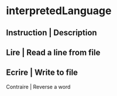 # interpretedLanguage
Instruction          |              Description                     
-----------------------------------------------------------
Lire                 |              Read a line from file
-----------------------------------------------------------
Ecrire               |              Write to file  
-----------------------------------------------------------
Contraire            |              Reverse a word



